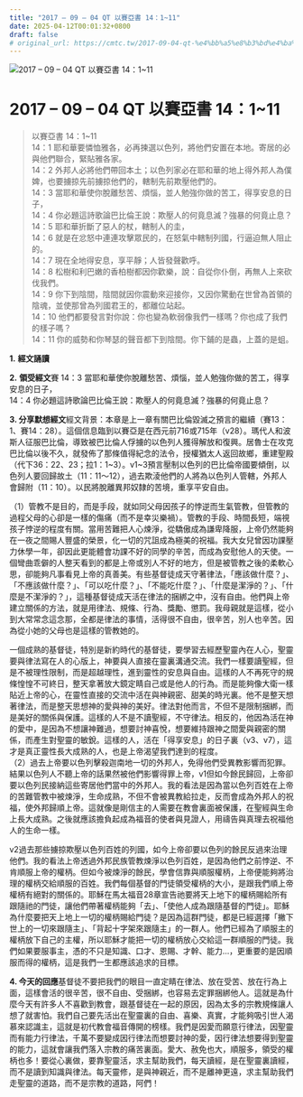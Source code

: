 ```yaml
---
title: "2017 – 09 – 04 QT 以賽亞書 14：1~11"
date: 2025-04-12T00:01:32+0800
draft: false
# original_url: https://cmtc.tw/2017-09-04-qt-%e4%bb%a5%e8%b3%bd%e4%ba%9e%e6%9b%b8-14%ef%bc%9a111
---
```


![2017 – 09 – 04 QT 以賽亞書 14：1\~11](/images/qt.jpg   "2017 – 09 – 04 QT 以賽亞書 14：1\~11")

# 2017 – 09 – 04 QT 以賽亞書 14：1\~11

> 以賽亞書 14：1\~11  
> 14：1 耶和華要憐恤雅各，必再揀選以色列，將他們安置在本地。寄居的必與他們聯合，緊貼雅各家。  
> 14：2 外邦人必將他們帶回本土；以色列家必在耶和華的地上得外邦人為僕婢，也要擄掠先前擄掠他們的，轄制先前欺壓他們的。  
> 14：3 當耶和華使你脫離愁苦、煩惱，並人勉強你做的苦工，得享安息的日子，  
> 14：4 你必題這詩歌論巴比倫王說：欺壓人的何竟息滅？強暴的何竟止息？  
> 14：5 耶和華折斷了惡人的杖，轄制人的圭，  
> 14：6 就是在忿怒中連連攻擊眾民的，在怒氣中轄制列國，行逼迫無人阻止的。  
> 14：7 現在全地得安息，享平靜；人皆發聲歡呼。  
> 14：8 松樹和利巴嫩的香柏樹都因你歡樂，說：自從你仆倒，再無人上來砍伐我們。  
> 14：9 你下到陰間，陰間就因你震動來迎接你，又因你驚動在世曾為首領的陰魂，並使那曾為列國君王的，都離位站起。  
> 14：10 他們都要發言對你說：你也變為軟弱像我們一樣嗎？你也成了我們的樣子嗎？  
> 14：11 你的威勢和你琴瑟的聲音都下到陰間。你下鋪的是蟲，上蓋的是蛆。

**1.** **經文誦讀**

**2.** **領受經文**賽 14：3 當耶和華使你脫離愁苦、煩惱，並人勉強你做的苦工，得享安息的日子，  
14：4 你必題這詩歌論巴比倫王說：欺壓人的何竟息滅？強暴的何竟止息？

**3. 分享默想經文**經文背景：本章是上一章有關巴比倫毀滅之預言的繼續（賽13：1、賽14：28）。這個信息臨到以賽亞是在西元前716或715年（v28）。瑪代人和波斯人征服巴比倫，導致被巴比倫人俘擄的以色列人獲得解放和復興。居魯士在攻克巴比倫以後不久，就發佈了那條值得紀念的法令，授權猶太人返回故鄉，重建聖殿（代下36：22、23；拉1：1\~3）。v1\~3預言壓制以色列的巴比倫帝國要傾倒，以色列人要回歸故土（11：11～12），過去欺淩他們的人將為以色列人管轄，外邦人會歸附（11：10）。以民將脫離異邦奴隸的苦境，重享平安自由。

（1）管教不是目的，而是手段，就如同父母因孩子的悖逆而生氣管教，但管教的過程父母的心卻是一樣的傷痛（而不是幸災樂禍）。管教的手段、時間長短，端視孩子悖逆的程度有關。當用苦難把人心煉淨，從驕傲成為謙卑降服，上帝仍然能夠在一夜之間賜人豐盛的榮景，化一切的咒詛成為極美的祝福。我大女兒曾因功課壓力休學一年，卻因此更能體會功課不好的同學的辛苦，而成為安慰他人的天使。一個彎曲乖僻的人整天看到的都是上帝或別人不好的地方，但是被管教之後的柔軟心思，卻能夠凡事看見上帝的真善美。有些基督徒成天守著律法，「應該做什麼？」、「不應該做什麼？」、「可以吃什麼？」、「不能吃什麼？」、「什麼是潔淨的？」、「什麼是不潔淨的？」，這種基督徒成天活在律法的捆綁之中，沒有自由。他們與上帝建立關係的方法，就是用律法、規條、行為、獎勵、懲罰。我母親就是這樣，從小到大常常念這念那，全都是律法的事情，活得很不自由，很辛苦，別人也辛苦。因為從小她的父母也是這樣的管教她的。

一個成熟的基督徒，特別是新約時代的基督徒，要學習去經歷聖靈內在人心，聖靈要與律法寫在人的心版上，神要與人直接在靈裏溝通交流。我們一樣要讀聖經，但是不被理性限制，而是超越理性，進到靈性的安息與自由。這樣的人不再死守的規條惶惶不可終日，整天拿著放大鏡定睛自己或是他人的行為。而是能夠像大衛一樣貼近上帝的心，在靈性直接的交流中活在與神親密、甜美的時光裏。他不是整天想著律法，而是整天思想神的愛與神的美好。律法對他而言，不但不是限制捆綁，而是美好的關係與保護。這樣的人不是不讀聖經，不守律法。相反的，他因為活在神的愛中，是因為不想讓神難過，想要討神喜悅，想要維持跟神之間愛與親密的關係，而產生對聖靈的敏銳。這樣的人，活在「得享安息」的日子裏（v3、v7），這才是真正靈性長大成熟的人，也是上帝渴望我們達到的程度。  
（2）過去上帝要以色列擊殺迦南地一切的外邦人，免得他們受異教影響而犯罪。結果以色列人不聽上帝的話果然被他們影響得罪上帝，v1但如今餘民歸回，上帝卻要以色列民接納這些寄居他們當中的外邦人。我的看法是因為當以色列百姓在上帝的苦難管教中被煉淨，生命成熟，不但不會被異教給拉走，反而會成為外邦人的祝福，使外邦歸順上帝。這就像是剛信主的人需要在教會裏面被保護，在聖經與生命上長大成熟。之後就應該擔負起成為福音的使者與見證人，用禱告與真理去祝福他人的生命一樣。

v2過去那些擄掠欺壓以色列百姓的列國，如今上帝卻要以色列的餘民反過來治理他們。我的看法上帝透過外邦民族管教煉淨以色列百姓，是因為他們之前悖逆、不肯順服上帝的權柄。但如今被煉淨的餘民，學會信靠與順服權柄，上帝便能夠將治理的權柄交給順服的百姓。我們每個基督的門徒領受權柄的大小，是跟我們順上帝權柄有絕對的關係的。耶穌在馬太福音28章宣告祂要將天上地下的權柄賜給所有跟隨祂的門徒，讓他們帶著權柄能夠「去」、「使他人成為跟隨基督的門徒」。耶穌為什麼要把天上地上一切的權柄賜給門徒？是因為這群門徒，都是已經選擇「撇下世上的一切來跟隨主」、「背起十字架來跟隨主」的一群人。他們已經為了順服主的權柄放下自己的主權，所以耶穌才能把一切的權柄放心交給這一群順服的門徒。我們如果要服事主，憑的不只是知識、口才、恩賜、才幹、能力…，更重要的是因順服而得的權柄，這是我們一生都應該追求的目標。

**4. 今天的回應**基督徒不要把我們的眼目一直定睛在律法、放在受苦、放在行為上面，這樣會活的很辛苦，很不自由、受捆綁，也容易去定罪捆綁他人。這就是為什麼今天有許多人不喜歡到教會，跟基督徒在一起的原因，因為太多的宗教規條讓人想了就害怕。我們自己要先活出在聖靈裏的自由、喜樂、真實，才能夠吸引世人渴慕來認識主，這就是初代教會福音傳開的榜樣。我們是因愛而願意行律法，因聖靈而有能力行律法，千萬不要變成因行律法而想要討神的愛，因行律法想要得到聖靈的能力，這就會讓我們落入宗教的痛苦裏面。愛大、赦免也大，順服多，領受的權柄也多！要從心裏做，要靠聖靈活，求主幫助我們，每天讀經，是在聖靈裏讀經，而不是讀到知識與律法。每天靈修，是與神親近，而不是離神更遠，求主幫助我們走聖靈的道路，而不是宗教的道路，阿們！